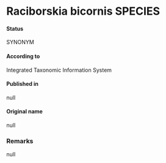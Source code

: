 # Raciborskia bicornis SPECIES

#### Status
SYNONYM

#### According to
Integrated Taxonomic Information System

#### Published in
null

#### Original name
null

### Remarks
null